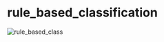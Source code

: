 # rule_based_classification
![rule_based_class](https://user-images.githubusercontent.com/19350791/219490120-ca1bc062-09dc-475e-9d72-0b2c27b62946.png)
